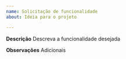 ```yaml
---
name: Solicitação de funcionalidade
about: Ideia para o projeto

---
```


**Descrição**
Descreva a funcionalidade desejada

**Observações**
Adicionais
